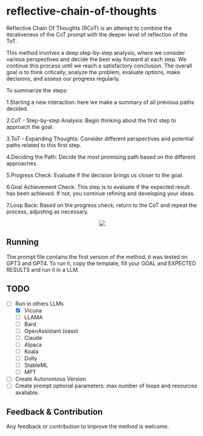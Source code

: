 # reflective-chain-of-thoughts
Reflective Chain Of Thoughts (RCoT) is an attempt to combine the iterativeness of the CoT prompt with the deeper level of reflection of the ToT.

This method involves a deep step-by-step analysis, where we consider various perspectives and decide the best way forward at each step. We continue this process until we reach a satisfactory conclusion. The overall goal is to think critically, analyze the problem, evaluate options, make decisions, and assess our progress regularly.

To summarize the steps:

1.Starting  a new interaction: here we make a summary of all previous paths decided.

2.CoT - Step-by-step Analysis: Begin thinking about the first step to approach the goal.

3.ToT - Expanding Thoughts: Consider different perspectives and potential paths related to this first step.

4.Deciding the Path: Decide the most promising path based on the different approaches.

5.Progress Check: Evaluate if the decision brings us closer to the goal.

6.Goal Achievement Check:  This step is to evaluate if the expected result has been achieved. If not, you continue refining and developing your ideas.

7.Loop Back: Based on the progress check, return to the CoT and repeat the process, adjusting as necessary.

<p align="center">
  <img  src="https://github.com/daniellefranca96/reflective-chain-of-thoughts/assets/134293046/41a41b27-db75-4818-849a-4cc1016ab801">
</p>


## Running
The prompt file contains the first version of the method, it was tested on GPT3 and GPT4. To run it, copy the template, fill your GOAL and EXPECTED RESULTS and run it in a LLM.

## TODO

- [ ] Run in others LLMs  
  - [x] Vicuna
  - [ ] LLAMA
  - [ ] Bard
  - [ ] OpenAssistant (oasst
  - [ ] Claude
  - [ ] Alpaca
  - [ ] Koala
  - [ ] Dolly
  - [ ] StableML
  - [ ] MPT
- [ ] Create Autonomous Version 
- [ ] Create prompt optional parameters: max number of loops and resources avaliable.
  
## Feedback & Contribution
Any feedback or contribution to improve the method is welcome.
